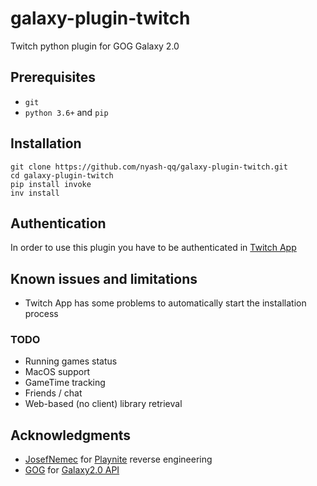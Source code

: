 # galaxy-plugin-twitch
Twitch python plugin for GOG Galaxy 2.0

## Prerequisites
* `git`
* `python 3.6+` and `pip`

## Installation
```
git clone https://github.com/nyash-qq/galaxy-plugin-twitch.git
cd galaxy-plugin-twitch
pip install invoke
inv install
```

## Authentication
In order to use this plugin you have to be authenticated in [Twitch App](https://www.twitch.tv/downloads)

## Known issues and limitations

* Twitch App has some problems to automatically start the installation process

### TODO
* Running games status
* MacOS support
* GameTime tracking
* Friends / chat
* Web-based (no client) library retrieval

## Acknowledgments
- [JosefNemec](https://github.com/JosefNemec) for [Playnite](https://github.com/JosefNemec/Playnite) reverse engineering
- [GOG](https://www.gog.com) for [Galaxy2.0 API](https://github.com/gogcom/galaxy-integrations-python-api)
